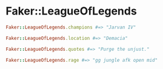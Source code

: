 # Faker::LeagueOfLegends

```ruby
Faker::LeagueOfLegends.champions #=> "Jarvan IV"

Faker::LeagueOfLegends.location #=> "Demacia"

Faker::LeagueOfLegends.quotes #=> "Purge the unjust."

Faker::LeagueOfLegends.rage #=> "gg jungle afk open mid"
```
